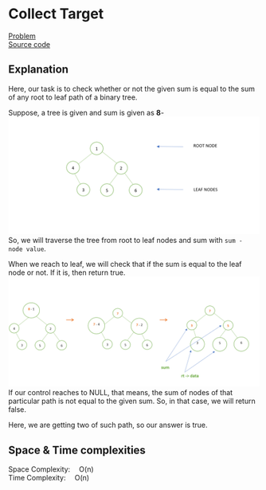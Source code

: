 # Collect Target

[Problem](https://github.com/dscnsec/DSC-NSEC-Algorithms/blob/master/6.%20Binary%20Tree/collect_target/collect_target.md)  
[Source code](https://github.com/dscnsec/DSC-NSEC-Algorithms/blob/master/6.%20Binary%20Tree/collect_target/%5BCPP%5Dcollect_target_csubhradipta.cpp)

## Explanation

Here, our task is to check whether or not the given sum is equal to the sum of any root to leaf path of a binary tree.

Suppose, a tree is given and sum is given as **8**-
![btree1](images/btree1.png)
So, we will traverse the tree from root to leaf nodes and sum with ``sum - node value``.

When we reach to leaf, we will check that if the sum is equal to the leaf node or not. If it is, then return true.
![btree2](images/btree2.png)
If our control reaches to NULL, that means, the sum of nodes of that particular path is not equal to the given sum.
So, in that case, we will return false.  

Here, we are getting two of such path, so our answer is true.



## Space & Time complexities

Space Complexity:  O(n)  
Time Complexity:  O(n)
